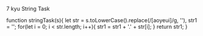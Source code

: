 7 kyu
String Task

function stringTask(s){
let str = s.toLowerCase().replace(/[aoyeui]/g, ''), str1 = '';
  for(let i = 0; i < str.length; i++){
    str1 = str1 + '.' + str[i];
  }
return str1;
}

